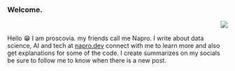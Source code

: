 ### Welcome.
<img align='right' src='https://github.com/pronapro/pronapro/blob/main/better.png'>
<br>

Hello 😁 I am proscovia. my friends call me Napro. I write about data science, AI and tech at [napro.dev](https://napro.dev/) connect with me to learn more and also get explanations for some of the code. I create summarizes on my socials be sure to follow me to know when there is a new post.




